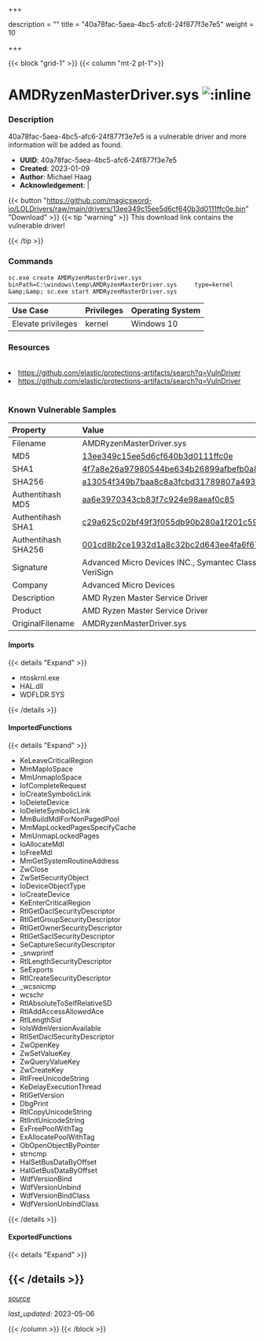 +++

description = ""
title = "40a78fac-5aea-4bc5-afc6-24f877f3e7e5"
weight = 10

+++


{{< block "grid-1" >}}
{{< column "mt-2 pt-1">}}


# AMDRyzenMasterDriver.sys ![:inline](/images/twitter_verified.png) 


### Description

40a78fac-5aea-4bc5-afc6-24f877f3e7e5 is a vulnerable driver and more information will be added as found.
- **UUID**: 40a78fac-5aea-4bc5-afc6-24f877f3e7e5
- **Created**: 2023-01-09
- **Author**: Michael Haag
- **Acknowledgement**:  | [](https://twitter.com/)

{{< button "https://github.com/magicsword-io/LOLDrivers/raw/main/drivers/13ee349c15ee5d6cf640b3d0111ffc0e.bin" "Download" >}}
{{< tip "warning" >}}
This download link contains the vulnerable driver!

{{< /tip >}}

### Commands

```
sc.exe create AMDRyzenMasterDriver.sys binPath=C:\windows\temp\AMDRyzenMasterDriver.sys     type=kernel &amp;&amp; sc.exe start AMDRyzenMasterDriver.sys
```

| Use Case | Privileges | Operating System | 
|:---- | ---- | ---- |
| Elevate privileges | kernel | Windows 10 |

### Resources
<br>
<li><a href=" https://github.com/elastic/protections-artifacts/search?q=VulnDriver"> https://github.com/elastic/protections-artifacts/search?q=VulnDriver</a></li>
<li><a href="https://github.com/elastic/protections-artifacts/search?q=VulnDriver">https://github.com/elastic/protections-artifacts/search?q=VulnDriver</a></li>
<br>

### Known Vulnerable Samples

| Property           | Value |
|:-------------------|:------|
| Filename           | AMDRyzenMasterDriver.sys |
| MD5                | [13ee349c15ee5d6cf640b3d0111ffc0e](https://www.virustotal.com/gui/file/13ee349c15ee5d6cf640b3d0111ffc0e) |
| SHA1               | [4f7a8e26a97980544be634b26899afbefb0a833c](https://www.virustotal.com/gui/file/4f7a8e26a97980544be634b26899afbefb0a833c) |
| SHA256             | [a13054f349b7baa8c8a3fcbd31789807a493cc52224bbff5e412eb2bd52a6433](https://www.virustotal.com/gui/file/a13054f349b7baa8c8a3fcbd31789807a493cc52224bbff5e412eb2bd52a6433) |
| Authentihash MD5   | [aa6e3970343cb83f7c924e98aeaf0c85](https://www.virustotal.com/gui/search/authentihash%253Aaa6e3970343cb83f7c924e98aeaf0c85) |
| Authentihash SHA1  | [c29a625c02bf49f3f055db90b280a1f201c59975](https://www.virustotal.com/gui/search/authentihash%253Ac29a625c02bf49f3f055db90b280a1f201c59975) |
| Authentihash SHA256| [001cd8b2ce1932d1a8c32bc2d643ee4fa6f67626d1b6895beea916285450566c](https://www.virustotal.com/gui/search/authentihash%253A001cd8b2ce1932d1a8c32bc2d643ee4fa6f67626d1b6895beea916285450566c) |
| Signature         | Advanced Micro Devices INC., Symantec Class 3 SHA256 Code Signing CA, VeriSign   |
| Company           | Advanced Micro Devices |
| Description       | AMD Ryzen Master Service Driver |
| Product           | AMD Ryzen Master Service Driver |
| OriginalFilename  | AMDRyzenMasterDriver.sys |


#### Imports
{{< details "Expand" >}}
* ntoskrnl.exe
* HAL.dll
* WDFLDR.SYS

{{< /details >}}
#### ImportedFunctions
{{< details "Expand" >}}
* KeLeaveCriticalRegion
* MmMapIoSpace
* MmUnmapIoSpace
* IofCompleteRequest
* IoCreateSymbolicLink
* IoDeleteDevice
* IoDeleteSymbolicLink
* MmBuildMdlForNonPagedPool
* MmMapLockedPagesSpecifyCache
* MmUnmapLockedPages
* IoAllocateMdl
* IoFreeMdl
* MmGetSystemRoutineAddress
* ZwClose
* ZwSetSecurityObject
* IoDeviceObjectType
* IoCreateDevice
* KeEnterCriticalRegion
* RtlGetDaclSecurityDescriptor
* RtlGetGroupSecurityDescriptor
* RtlGetOwnerSecurityDescriptor
* RtlGetSaclSecurityDescriptor
* SeCaptureSecurityDescriptor
* _snwprintf
* RtlLengthSecurityDescriptor
* SeExports
* RtlCreateSecurityDescriptor
* _wcsnicmp
* wcschr
* RtlAbsoluteToSelfRelativeSD
* RtlAddAccessAllowedAce
* RtlLengthSid
* IoIsWdmVersionAvailable
* RtlSetDaclSecurityDescriptor
* ZwOpenKey
* ZwSetValueKey
* ZwQueryValueKey
* ZwCreateKey
* RtlFreeUnicodeString
* KeDelayExecutionThread
* RtlGetVersion
* DbgPrint
* RtlCopyUnicodeString
* RtlInitUnicodeString
* ExFreePoolWithTag
* ExAllocatePoolWithTag
* ObOpenObjectByPointer
* strncmp
* HalSetBusDataByOffset
* HalGetBusDataByOffset
* WdfVersionBind
* WdfVersionUnbind
* WdfVersionBindClass
* WdfVersionUnbindClass

{{< /details >}}
#### ExportedFunctions
{{< details "Expand" >}}

{{< /details >}}
-----



[*source*](https://github.com/magicsword-io/LOLDrivers/tree/main/yaml/40a78fac-5aea-4bc5-afc6-24f877f3e7e5.yaml)

*last_updated:* 2023-05-06








{{< /column >}}
{{< /block >}}
